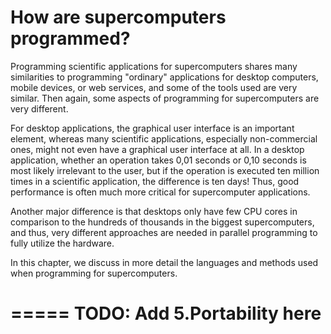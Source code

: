 # How are supercomputers programmed?

Programming scientific applications for supercomputers shares many
similarities to programming "ordinary" applications for desktop
computers, mobile devices, or web services, and some of the tools used
are very similar. Then again, some aspects of programming for
supercomputers are very different.

For desktop applications, the graphical user interface is an important
element, whereas many scientific applications, especially
non-commercial ones, might not even have a graphical user interface at
all. In a desktop application, whether an operation takes 0,01 seconds or
0,10 seconds is most likely irrelevant to the user, but if the operation
is executed ten million times in a scientific application, the
difference is ten days! Thus, good performance is often much more
critical for supercomputer applications.

Another major difference is that desktops only have few CPU cores in
comparison to the hundreds of thousands in the biggest supercomputers,
and thus, very different approaches are needed in parallel programming
to fully utilize the hardware.

In this chapter, we discuss in more detail the languages and
methods used when programming for supercomputers.

=====
TODO: Add 5.Portability here
=====
